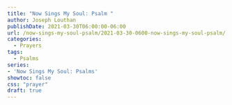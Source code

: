 ```yaml
---
title: "Now Sings My Soul: Psalm "
author: Joseph Louthan
publishDate: 2021-03-30T06:00:00-06:00
url: /now-sings-my-soul-psalm/2021-03-30-0600-now-sings-my-soul-psalm/
categories:
  - Prayers
tags:
  - Psalms
series:
- 'Now Sings My Soul: Psalms'
showtoc: false
css: "prayer"
draft: true
---
```

<div style="font-variant: small-caps;">

</div>

```text
```